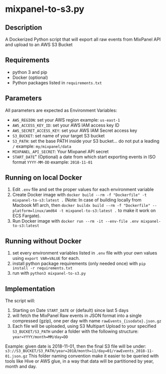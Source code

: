 # mixpanel-to-s3.py

## Description
A Dockerized Python script that will export all raw events from MixPanel API and upload to an AWS S3 Bucket

## Requirements
- python 3 and pip 
- Docker (optional)
- Python packages listed in `requirements.txt`

## Parameters
All parameters are expected as Environment Variables:
- `AWS_REGION`: set your AWS region example: `us-east-1`
- `AWS_ACCESS_KEY_ID`: set your AWS IAM access key ID
- `AWS_SECRET_ACCESS_KEY`: set your AWS IAM Secret access key
- `S3_BUCKET`: set name of your target S3 bucket
- `S3_PATH`: set the base PATH inside your S3 bucket... do not put a leading `/` example: `my/mixpanel/data`
- `MIXPANEL_API_SECRET`: Your Mixpanel API secret
- `START_DATE`" (Optional) a date from which start exporting events in ISO format `YYYY-MM-DD` example: `2018-11-01`

## Running on local Docker
1. Edit `.env` file and set the proper values for each environment variable
2. Create Docker image with `docker build --rm -f "Dockerfile" -t mixpanel-to-s3:latest .` (Note: In case of building locally from Macbook M1 arch, then `docker buildx build --rm -f "Dockerfile" --platform=linux/amd64 -t mixpanel-to-s3:latest .` to make it work on ECS Fargate).
3. Run Docker image with `docker run --rm -it --env-file .env mixpanel-to-s3:latest`

## Running without Docker
1. set every environment variables listed in `.env` file with your own values using `export VAR=VALUE` for each.
2. install python package requirements (only needed once) with `pip install -r requirements.txt`
3. run with `python3 mixpanel-to-s3.py`

## Implementation
The script will:
1. Starting on Date `START_DATE` or (default) since last 5 days
2. will fetch the MixPanel Raw events in JSON format into a single compressed (gzip), one per day with name `rawEvents_{isodate}.json.gz`
3. Each file will be uploaded, using S3 Multipart Upload to your specified `S3_BUCKET/S3_PATH` under a folder with the following structure: `year=YYYY/month=MM/day=DD`

Example:
given date is 2018-11-01, then the final S3 file will be under: `s3://S3_BUCKET/S3_PATH/year=2018/month=11/day=01/rawEvents_2018-11-01.json.gz`
This folder naming convention make it easier to be queried with tools like Hive or AWS glue, in a way that data will be partitioned by year, month and day.

